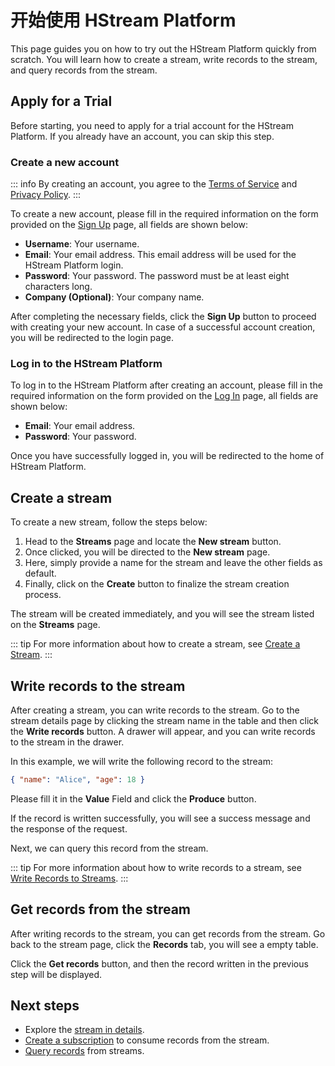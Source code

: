 # 开始使用 HStream Platform

This page guides you on how to try out the HStream Platform quickly from scratch.
You will learn how to create a stream, write records to the stream, and query records from the stream.

## Apply for a Trial

Before starting, you need to apply for a trial account for the HStream Platform.
If you already have an account, you can skip this step.

### Create a new account

<!-- FIXME: update policy links -->

::: info
By creating an account, you agree to the [Terms of Service](https://www.emqx.com/en/policy/terms-of-use) and [Privacy Policy](https://www.emqx.com/en/policy/privacy-policy).
:::

To create a new account, please fill in the required information on the form provided on the [Sign Up](https://platform.hstream.io/console/signup) page, all fields are shown below:

- **Username**: Your username.
- **Email**: Your email address. This email address will be used for the HStream Platform login.
- **Password**: Your password. The password must be at least eight characters long.
- **Company (Optional)**: Your company name.

After completing the necessary fields, click the **Sign Up** button to proceed with creating your new account. In case of a successful account creation, you will be redirected to the login page.

### Log in to the HStream Platform

To log in to the HStream Platform after creating an account, please fill in the required information on the form provided on the [Log In](https://platform.hstream.io/console/login) page, all fields are shown below:

- **Email**: Your email address.
- **Password**: Your password.

Once you have successfully logged in, you will be redirected to the home of HStream Platform.

## Create a stream

To create a new stream, follow the steps below:

1. Head to the **Streams** page and locate the **New stream** button.
2. Once clicked, you will be directed to the **New stream** page.
3. Here, simply provide a name for the stream and leave the other fields as default.
4. Finally, click on the **Create** button to finalize the stream creation process.

The stream will be created immediately, and you will see the stream listed on the **Streams** page.

::: tip
For more information about how to create a stream, see [Create a Stream](../platform/stream-in-platform.md#create-a-stream).
:::

## Write records to the stream

After creating a stream, you can write records to the stream. Go to the stream details page by clicking the stream name in the table and
then click the **Write records** button. A drawer will appear, and you can write records to the stream in the drawer.

In this example, we will write the following record to the stream:

```json
{ "name": "Alice", "age": 18 }
```

Please fill it in the **Value** Field and click the **Produce** button.

If the record is written successfully, you will see a success message and the response
of the request.

Next, we can query this record from the stream.

::: tip
For more information about how to write records to a stream, see [Write Records to Streams](../platform/write-in-platform.md).
:::

## Get records from the stream

After writing records to the stream, you can get records from the stream. Go back
to the stream page, click the **Records** tab, you will see a empty table.

Click the **Get records** button, and then the record written in the previous step will be displayed.

## Next steps

- Explore the [stream in details](../platform/stream-in-platform.md#view-stream-details).
- [Create a subscription](../platform/subscription-in-platform.md#create-a-subscription) to consume records from the stream.
- [Query records](../platform/write-in-platform.md#query-records) from streams.
